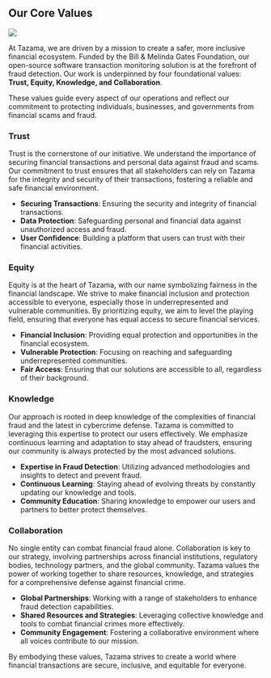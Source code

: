 ## Our Core Values

![](/tazama.png)

At Tazama, we are driven by a mission to create a safer, more inclusive financial ecosystem. Funded by the Bill & Melinda Gates Foundation, our open-source software transaction monitoring solution is at the forefront of fraud detection. Our work is underpinned by four foundational values: **Trust, Equity, Knowledge, and Collaboration**.

These values guide every aspect of our operations and reflect our commitment to protecting individuals, businesses, and governments from financial scams and fraud.

### Trust

Trust is the cornerstone of our initiative. We understand the importance of securing financial transactions and personal data against fraud and scams. Our commitment to trust ensures that all stakeholders can rely on Tazama for the integrity and security of their transactions, fostering a reliable and safe financial environment.

- **Securing Transactions**: Ensuring the security and integrity of financial transactions.
- **Data Protection**: Safeguarding personal and financial data against unauthorized access and fraud.
- **User Confidence**: Building a platform that users can trust with their financial activities.

### Equity

Equity is at the heart of Tazama, with our name symbolizing fairness in the financial landscape. We strive to make financial inclusion and protection accessible to everyone, especially those in underrepresented and vulnerable communities. By prioritizing equity, we aim to level the playing field, ensuring that everyone has equal access to secure financial services.

- **Financial Inclusion**: Providing equal protection and opportunities in the financial ecosystem.
- **Vulnerable Protection**: Focusing on reaching and safeguarding underrepresented communities.
- **Fair Access**: Ensuring that our solutions are accessible to all, regardless of their background.

### Knowledge

Our approach is rooted in deep knowledge of the complexities of financial fraud and the latest in cybercrime defense. Tazama is committed to leveraging this expertise to protect our users effectively. We emphasize continuous learning and adaptation to stay ahead of fraudsters, ensuring our community is always protected by the most advanced solutions.

- **Expertise in Fraud Detection**: Utilizing advanced methodologies and insights to detect and prevent fraud.
- **Continuous Learning**: Staying ahead of evolving threats by constantly updating our knowledge and tools.
- **Community Education**: Sharing knowledge to empower our users and partners to better protect themselves.

### Collaboration

No single entity can combat financial fraud alone. Collaboration is key to our strategy, involving partnerships across financial institutions, regulatory bodies, technology partners, and the global community. Tazama values the power of working together to share resources, knowledge, and strategies for a comprehensive defense against financial crime.

- **Global Partnerships**: Working with a range of stakeholders to enhance fraud detection capabilities.
- **Shared Resources and Strategies**: Leveraging collective knowledge and tools to combat financial crimes more effectively.
- **Community Engagement**: Fostering a collaborative environment where all voices contribute to our mission.

By embodying these values, Tazama strives to create a world where financial transactions are secure, inclusive, and equitable for everyone.
